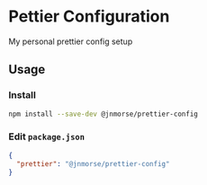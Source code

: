# Pettier Configuration

My personal prettier config setup

## Usage

### Install

```sh
npm install --save-dev @jnmorse/prettier-config
```

### Edit `package.json`

```json
{
  "prettier": "@jnmorse/prettier-config"
}
```
